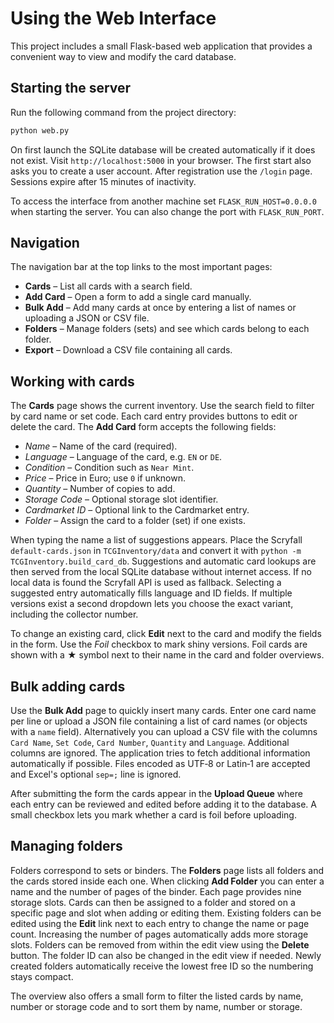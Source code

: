 # Using the Web Interface

This project includes a small Flask-based web application that provides a convenient way to view and modify the card database.

## Starting the server

Run the following command from the project directory:

```bash
python web.py
```

On first launch the SQLite database will be created automatically if it does not exist. Visit `http://localhost:5000` in your browser.
The first start also asks you to create a user account. After registration use
the `/login` page. Sessions expire after 15 minutes of inactivity.

To access the interface from another machine set `FLASK_RUN_HOST=0.0.0.0` when starting the server. You can also change the port with `FLASK_RUN_PORT`.

## Navigation

The navigation bar at the top links to the most important pages:

- **Cards** – List all cards with a search field.
- **Add Card** – Open a form to add a single card manually.
- **Bulk Add** – Add many cards at once by entering a list of names or uploading a JSON or CSV file.
- **Folders** – Manage folders (sets) and see which cards belong to each folder.
- **Export** – Download a CSV file containing all cards.

## Working with cards

The **Cards** page shows the current inventory. Use the search field to filter by card name or set code. Each card entry provides buttons to edit or delete the card. The **Add Card** form accepts the following fields:

- *Name* – Name of the card (required).
- *Language* – Language of the card, e.g. `EN` or `DE`.
- *Condition* – Condition such as `Near Mint`.
- *Price* – Price in Euro; use `0` if unknown.
- *Quantity* – Number of copies to add.
- *Storage Code* – Optional storage slot identifier.
- *Cardmarket ID* – Optional link to the Cardmarket entry.
- *Folder* – Assign the card to a folder (set) if one exists.

When typing the name a list of suggestions appears.  Place the Scryfall
``default-cards.json`` in ``TCGInventory/data`` and convert it with
``python -m TCGInventory.build_card_db``.  Suggestions and automatic
card lookups are then served from the local SQLite database without
internet access.  If no local data is found the Scryfall API is used as
fallback.
Selecting a suggested entry automatically fills language and ID fields. If
multiple versions exist a second dropdown lets you choose the exact variant,
including the collector number.

To change an existing card, click **Edit** next to the card and modify the fields in the form.
Use the *Foil* checkbox to mark shiny versions. Foil cards are shown with a **★** symbol next to their name in the card and folder overviews.

## Bulk adding cards

Use the **Bulk Add** page to quickly insert many cards. Enter one card name per line or upload a JSON file containing a list of card names (or objects with a `name` field). Alternatively you can upload a CSV file with the columns `Card Name`, `Set Code`, `Card Number`, `Quantity` and `Language`. Additional columns are ignored. The application tries to fetch additional information automatically if possible. Files encoded as UTF‑8 or Latin‑1 are accepted and Excel's optional `sep=;` line is ignored.

After submitting the form the cards appear in the **Upload Queue** where each entry can be reviewed and edited before adding it to the database.
A small checkbox lets you mark whether a card is foil before uploading.

## Managing folders

Folders correspond to sets or binders. The **Folders** page lists all folders and the cards stored inside each one. When clicking **Add Folder** you can enter a name and the number of pages of the binder. Each page provides nine storage slots. Cards can then be assigned to a folder and stored on a specific page and slot when adding or editing them. Existing folders can be edited using the **Edit** link next to each entry to change the name or page count. Increasing the number of pages automatically adds more storage slots. Folders can be removed from within the edit view using the **Delete** button.
The folder ID can also be changed in the edit view if needed. Newly created folders automatically receive the lowest free ID so the numbering stays compact.

The overview also offers a small form to filter the listed cards by name, number or storage code and to sort them by name, number or storage.


